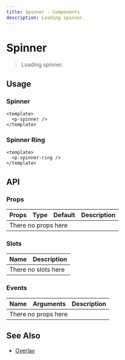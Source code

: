 ```yaml
---
title: Spinner · Components
description: Loading spinner.
---
```


<script setup>
  import pSpinner from "./Spinner.vue"
  import pSpinnerRing from "./SpinnerRing.vue"
</script>

# Spinner

> Loading spinner.

## Usage

### Spinner

<preview>
  <p-spinner />
</preview>

```vue
<template>
  <p-spinner />
</template>
```

### Spinner Ring

<preview>
  <p-spinner-ring />
</preview>

```vue
<template>
  <p-spinner-ring />
</template>
```

## API

### Props

<table>
  <thead>
    <tr>
      <th>Props</th>
      <th style="text-align:center;">Type</th>
      <th style="text-align:center;">Default</th>
      <th>Description</th>
    </tr>
  </thead>
  <tbody>
    <tr>
      <td colspan="4" class="text-center">There no props here</td>
    </tr>
  </tbody>
</table>

### Slots

<table>
  <thead>
    <tr>
      <th>Name</th>
      <th>Description</th>
    </tr>
  </thead>
  <tbody>
    <tr>
      <td colspan="2" class="text-center">There no slots here</td>
    </tr>
  </tbody>
</table>

### Events

<table>
  <thead>
    <tr>
      <th>Name</th>
      <th>Arguments</th>
      <th>Description</th>
    </tr>
  </thead>
  <tbody>
    <tr>
      <td colspan="3" class="text-center">There no props here</td>
    </tr>
  </tbody>
</table>

## See Also
- [Overlay](/components/overlay/index)
